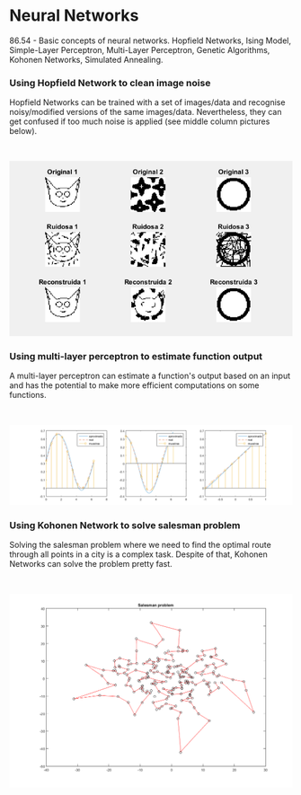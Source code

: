# Neural Networks
86.54 - Basic concepts of neural networks. Hopfield Networks,  Ising Model, Simple-Layer Perceptron, Multi-Layer Perceptron, Genetic Algorithms, Kohonen Networks, Simulated Annealing.

### Using Hopfield Network to clean image noise

Hopfield Networks can be trained with a set of images/data and recognise noisy/modified versions of the same images/data.
Nevertheless, they can get confused if too much noise is applied (see middle column pictures below).

![]()<p align="center"><img src="https://github.com/fedeboco/neural-networks/blob/master/graficos/hopfield.png?raw=true"></p>

### Using multi-layer perceptron to estimate function output

A multi-layer perceptron can estimate a function's output based on an input and has the potential to make more 
efficient computations on some functions.

![]()<p align="center"><img src="https://github.com/fedeboco/neural-networks/blob/master/graficos/percep-aprox-func.png?raw=true"></p>

### Using Kohonen Network to solve salesman problem

Solving the salesman problem where we need to find the optimal route through all points in a city is a complex task. 
Despite of that, Kohonen Networks can solve the problem pretty fast.

![]()<p align="center"><img src="https://github.com/fedeboco/neural-networks/blob/master/graficos/kohonen-salesman.png?raw=true"></p>
